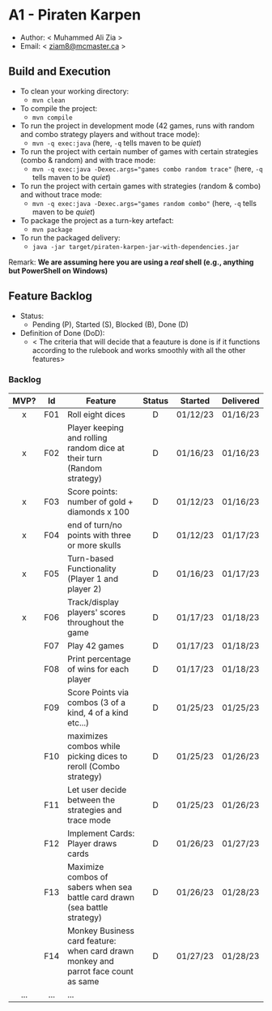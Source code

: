 # A1 - Piraten Karpen

-   Author: < Muhammed Ali Zia >
-   Email: < ziam8@mcmaster.ca >

## Build and Execution

-   To clean your working directory:
    -   `mvn clean`
-   To compile the project:
    -   `mvn compile`
-   To run the project in development mode (42 games, runs with random and combo strategy players and without trace mode):
    -   `mvn -q exec:java` (here, `-q` tells maven to be _quiet_)
-   To run the project with certain number of games with certain strategies (combo & random) and with trace mode:
    -   `mvn -q exec:java -Dexec.args="games combo random trace"` (here, `-q` tells maven to be _quiet_)
-   To run the project with certain games with strategies (random & combo) and without trace mode:
    -   `mvn -q exec:java -Dexec.args="games random combo"` (here, `-q` tells maven to be _quiet_)
-   To package the project as a turn-key artefact:
    -   `mvn package`
-   To run the packaged delivery:
    -   `java -jar target/piraten-karpen-jar-with-dependencies.jar`

Remark: **We are assuming here you are using a _real_ shell (e.g., anything but PowerShell on Windows)**

## Feature Backlog

-   Status:
    -   Pending (P), Started (S), Blocked (B), Done (D)
-   Definition of Done (DoD):
    -   < The criteria that will decide that a feauture is done is if it functions according to the rulebook and works smoothly with all the other features>

### Backlog

| MVP? | Id  | Feature                                                                            | Status | Started  | Delivered |
| :--: | :-: | ---------------------------------------------------------------------------------- | :----: | :------: | :-------: |
|  x   | F01 | Roll eight dices                                                                   |   D    | 01/12/23 | 01/16/23  |
|  x   | F02 | Player keeping and rolling random dice at their turn (Random strategy)             |   D    | 01/16/23 | 01/16/23  |
|  x   | F03 | Score points: number of gold + diamonds x 100                                      |   D    | 01/12/23 | 01/16/23  |
|  x   | F04 | end of turn/no points with three or more skulls                                    |   D    | 01/12/23 | 01/17/23  |
|  x   | F05 | Turn-based Functionality (Player 1 and player 2)                                   |   D    | 01/16/23 | 01/17/23  |
|  x   | F06 | Track/display players' scores throughout the game                                  |   D    | 01/17/23 | 01/18/23  |
|      | F07 | Play 42 games                                                                      |   D    | 01/17/23 | 01/18/23  |
|      | F08 | Print percentage of wins for each player                                           |   D    | 01/17/23 | 01/18/23  |
|      | F09 | Score Points via combos (3 of a kind, 4 of a kind etc...)                          |   D    | 01/25/23 | 01/25/23  |
|      | F10 | maximizes combos while picking dices to reroll (Combo strategy)                    |   D    | 01/25/23 | 01/26/23  |
|      | F11 | Let user decide between the strategies and trace mode                              |   D    | 01/25/23 | 01/26/23  |
|      | F12 | Implement Cards: Player draws cards                                                |   D    | 01/26/23 | 01/27/23  |
|      | F13 | Maximize combos of sabers when sea battle card drawn (sea battle strategy)         |   D    | 01/26/23 | 01/28/23  |
|      | F14 | Monkey Business card feature: when card drawn monkey and parrot face count as same |   D    | 01/27/23 | 01/28/23  |
| ...  | ... | ...                                                                                |
